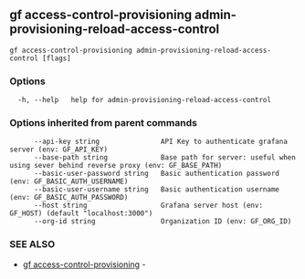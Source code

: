 ## gf access-control-provisioning admin-provisioning-reload-access-control



```
gf access-control-provisioning admin-provisioning-reload-access-control [flags]
```

### Options

```
  -h, --help   help for admin-provisioning-reload-access-control
```

### Options inherited from parent commands

```
      --api-key string               API Key to authenticate grafana server (env: GF_API_KEY)
      --base-path string             Base path for server: useful when using sever behind reverse proxy (env: GF_BASE_PATH)
      --basic-user-password string   Basic authentication password (env: GF_BASIC_AUTH_USERNAME)
      --basic-user-username string   Basic authentication username (env: GF_BASIC_AUTH_PASSWORD)
      --host string                  Grafana server host (env: GF_HOST) (default "localhost:3000")
      --org-id string                Organization ID (env: GF_ORG_ID)
```

### SEE ALSO

* [gf access-control-provisioning](gf_access-control-provisioning.md)	 - 

